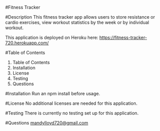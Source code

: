 #Fitness Tracker

#Description
This fitness tracker app allows users to store resistance or cardio exercises, view workout statistics by the week or by individual workout.

This application is deployed on Heroku here: https://fitness-tracker-720.herokuapp.com/

#Table of Contents
1. Table of Contents
2. Installation
3. License
4. Testing
5. Questions

#Installation
Run an npm install before usage.

#License
No additional licenses are needed for this application.


#Testing
There is currently no testing set up for this application.


#Questions
mandylloyd720@gmail.com
